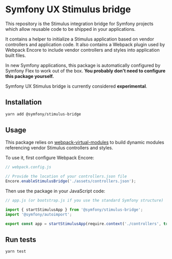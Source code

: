 # Symfony UX Stimulus bridge

This repository is the Stimulus integration bridge for Symfony projects which allow
reusable code to be shipped in your applications.

It contains a helper to initialize a Stimulus application based on vendor 
controllers and application code. It also contains a Webpack plugin used by 
Webpack Encore to include vendor controllers and styles into application built files.

In new Symfony applications, this package is automatically configured by Symfony Flex to
work out of the box. **You probably don't need to configure this package yourself.**

Symfony UX Stimulus bridge is currently considered **experimental**.

## Installation

```sh
yarn add @symfony/stimulus-bridge
```

## Usage

This package relies on [webpack-virtual-modules](https://github.com/sysgears/webpack-virtual-modules)
to build dynamic modules referencing vendor Stimulus controllers and styles.

To use it, first configure Webpack Encore:

```javascript
// webpack.config.js

// Provide the location of your controllers.json file
Encore.enableStimulusBridge('./assets/controllers.json');
```

Then use the package in your JavaScript code:

```javascript
// app.js (or bootstrap.js if you use the standard Symfony structure)

import { startStimulusApp } from '@symfony/stimulus-bridge';
import '@symfony/autoimport';

export const app = startStimulusApp(require.context('./controllers', true, /\.(j|t)sx?$/));
```

## Run tests

```sh
yarn test
```
